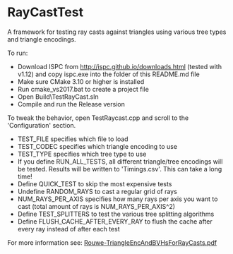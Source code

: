 # RayCastTest

A framework for testing ray casts against triangles using various tree types and triangle encodings.

To run:

- Download ISPC from http://ispc.github.io/downloads.html (tested with v1.12) and copy ispc.exe into the folder of this README.md file
- Make sure CMake 3.10 or higher is installed 
- Run cmake_vs2017.bat to create a project file
- Open Build\TestRayCast.sln
- Compile and run the Release version

To tweak the behavior, open TestRaycast.cpp and scroll to the 'Configuration' section.

- TEST_FILE specifies which file to load
- TEST_CODEC specifies which triangle encoding to use
- TEST_TYPE specifies which tree type to use
- If you define RUN_ALL_TESTS, all different triangle/tree encodings will be tested. Results will be written to 'Timings.csv'. This can take a long time!
- Define QUICK_TEST to skip the most expensive tests
- Undefine RANDOM_RAYS to cast a regular grid of rays
- NUM_RAYS_PER_AXIS specifies how many rays per axis you want to cast (total amount of rays is NUM_RAYS_PER_AXIS^2)
- Define TEST_SPLITTERS to test the various tree splitting algorithms
- Define FLUSH_CACHE_AFTER_EVERY_RAY to flush the cache after every ray instead of after each test

For more information see: [Rouwe-TriangleEncAndBVHsForRayCasts.pdf](http://jrouwe.nl/raycasttest/Rouwe-TriangleEncAndBVHsForRayCasts.pdf)
